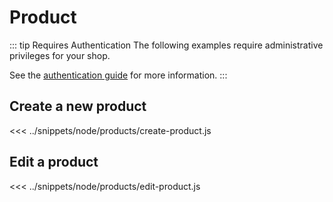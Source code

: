 # Product

::: tip Requires Authentication
The following examples require administrative privileges for your shop.

See the [authentication guide](/guide/authentication.md) for more information.
:::

## Create a new product
<<< ../snippets/node/products/create-product.js

## Edit a product
<<< ../snippets/node/products/edit-product.js